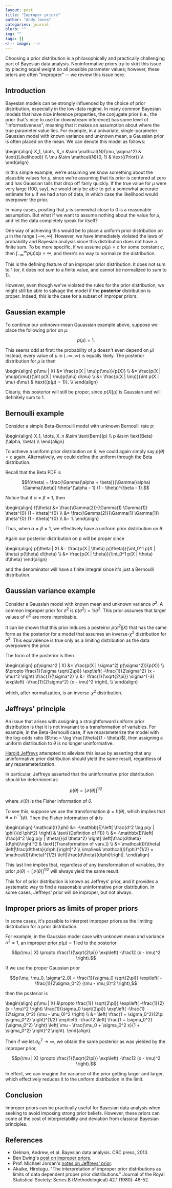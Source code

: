 ```yaml
---
layout: post
title: "Improper priors"
author: "Andy Jones"
categories: journal
blurb: ""
img: ""
tags: []
<!-- image: -->
---
```



Choosing a prior distribution is a philosophically and practically challenging part of Bayesian data analysis. Noninformative priors try to skirt this issue by placing equal weight on all possible parameter values; however, these priors are often "improprer" -- we review this issue here.

## Introduction

Bayesian models can be strongly influenced by the choice of prior distribution, especially in the low-data regime. In many common Bayesian models that have nice inference properties, the conjugate prior (i.e., the prior that's nice to use for downstream inference) has some level of "informativeness", meaning that it makes an assumption about where the true parameter value lies. For example, in a univariate, single-parameter Gaussian model with known variance and unknown mean, a Gaussian prior is often placed on the mean. We can denote this model as follows:

\begin{align} X_1, \dots, X_n &\sim \mathcal{N}(\mu, \sigma^2) & \text{(Likelihood)} \\\ \mu &\sim \mathcal{N}(0, 1) & \text{(Prior)} \\\ \end{align}

In this simple example, we're assuming we know something about the plausible values for $\mu$, since we're assuming that its prior is centered at zero and has Gaussian tails that drop off fairly quickly. If the true value for $\mu$ were very large (100, say), we would only be able to get a somewhat accurate estimate for $\mu$ if we had a ton of data, in which case the likelihood would overpower the prior.

In many cases, positing that $\mu$ is somewhat close to $0$ is a reasonable assumption. But what if we want to assume nothing about the value for $\mu$, and let the data completely speak for itself?

One way of achieving this would be to place a uniform prior distribution on $\mu$ in the range $(-\infty, \infty)$. However, we have immediately violated the laws of probability and Bayesian analysis since this distribution does not have a finite sum. To be more specific, if we assume $p(\mu) = c$ for some constant $c$, then $\int_{-\infty}^\infty p(\mu) d\mu = \infty$, and there's no way to normalize the distribution.

This is the defining feature of an improper prior distribution: it does not sum to 1 (or, it does not sum to a finite value, and cannot be normalized to sum to 1).

However, even though we've violated the rules for the prior distribution, we might still be able to salvage the model if the **posterior** distribution is proper. Indeed, this is the case for a subset of improper priors.

## Gaussian example

To continue our unknown-mean Gauassian example above, suppose we place the following prior on $\mu$: 

$$p(\mu) = 1.$$

This seems odd at first: the probability of $\mu$ doesn't even depend on $\mu$! Instead, every value of $\mu$ in $(-\infty, \infty)$ is equally likely. The posterior distribution for $\mu$ is then

\begin{align} p(\mu \| X) &= \frac{p(X \| \mu)p(\mu)}{p(X)} \\\ &= \frac{p(X \| \mu)p(\mu)}{\int p(X \| \mu)p(\mu) d\mu} \\\ &= \frac{p(X \| \mu)}{\int p(X \| \mu) d\mu} & \text{($p(\mu) = 1$)}. \\\ \end{align}

Clearly, this posterior will still be proper, since $p(X \| \mu)$ is Gaussian and will definitely sum to 1.

## Bernoulli example

Consider a simple Beta-Bernoulli model with unknown Bernoulli rate $p$:

\begin{align} X_1, \dots, X_n &\sim \text{Bern}(p) \\\ p &\sim \text{Beta}(\alpha, \beta) \\\ \end{align}

To achieve a uniform prior distribution on $\theta$, we could again simply say $p(\theta) = c$ again. Alternatively, we could define the uniform through the Beta distribution.

Recall that the Beta PDF is

$$f(\theta) = \frac{\Gamma(\alpha + \beta)}{\Gamma(\alpha) \Gamma(\beta)} \theta^{\alpha - 1} (1 - \theta)^{\beta - 1}.$$

Notice that if $\alpha = \beta = 1$, then

\begin{align} f(\theta) &= \frac{\Gamma(2)}{\Gamma(1) \Gamma(1)} \theta^{0} (1 - \theta)^{0} \\\ &= \frac{\Gamma(2)}{\Gamma(1) \Gamma(1)} \theta^{0} (1 - \theta)^{0} \\\ &= 1. \end{align}

Thus, when $\alpha = \beta = 1$, we effectively have a uniform prior distribution on $\theta$.

Again our posterior distribution on $p$ will be proper since

\begin{align} p(\theta \| X) &= \frac{p(X \| \theta) p(\theta)}{\int_0^1 p(X \| \theta) p(\theta) d\theta} \\\ &= \frac{p(X \| \theta)}{\int_0^1 p(X \| \theta) d\theta} \end{align}

and the denominator will have a finite integral since it's just a Bernoulli distribution.

## Gaussian variance example

Consider a Gaussian model with known mean and unknown variance $\sigma^2$. A common improper prior for $\sigma^2$ is $p(\sigma^2) = 1/\sigma^2$. This prior assumes that larger values of $\sigma^2$ are more improbable.

It can be shown that this prior induces a posteiror $p(\sigma^2 \| X)$ that has the same form as the posterior for a model that assumes an inverse-$\chi^2$ distribution for $\sigma^2$. This equivalence is true only as a limiting distribution as the data overpowers the prior.

The form of the posterior is then

\begin{align} p(\sigma^2 \| X) &= \frac{p(X \| \sigma^2) p(\sigma^2)}{p(X)} \\\ &\propto \frac{1}{\sigma \sqrt{2\pi}} \exp\left( -\frac{1}{2\sigma^2} (x - \mu)^2 \right) \frac{1}{\sigma^2} \\\ &= \frac{1}{\sqrt{2\pi}} \sigma^{-3} \exp\left( -\frac{1}{2\sigma^2} (x - \mu)^2 \right), \\\ \end{align}

which, after normalization, is an inverse-$\chi^2$ distribution.

## Jeffreys' principle

An issue that arises with assigning a straightforward uniform prior distribution is that it is not invariant to a transformation of variables. For example, in the Beta-Bernoulli case, if we reparameterize the model with the log-odds ratio ($\rho = \log \frac{\theta}{1 - \theta}$), then assigning a uniform distribution to $\theta$ is no longer uninformative.

[Harold Jeffreys](https://www.wikiwand.com/en/Harold_Jeffreys) attempted to alleviate this issue by asserting that any uninformative prior distribution should yield the same result, regardless of any reparameterization. 

In particular, Jeffreys asserted that the uninformative prior distribution should be determined as 

$$p(\theta) = [\mathcal{I}(\theta)]^{1/2}$$

where $\mathcal{I}(\theta)$ is the Fisher information of $\theta$.

To see this, suppose we use the transformation $\phi = h(\theta)$, which implies that $\theta = h^{-1}(\phi)$. Then the Fisher information of $\phi$ is

\begin{align} \mathcal{I}(\phi) &= -\mathbb{E}\left[ \frac{d^2 \log p(y \| \phi)}{d \phi^2} \right] & \text{(Definition of FI)} \\\ &= -\mathbb{E}\left[ \frac{d^2 \log p(y \| \theta)}{d \theta^2} \right] \left\|\frac{d\theta}{d\phi}\right\|^2 & \text{(Transformation of vars.)} \\\ &= \mathcal{I}(\theta) \left\|\frac{d\theta}{d\phi}\right\|^2 \\\ \implies& \mathcal{I}(\phi)^{1/2} = \mathcal{I}(\theta)^{1/2} \left\|\frac{d\theta}{d\phi}\right\|. \end{align}

This last line implies that, regardless of any transformation of variables, the prior $p(\theta) = [\mathcal{I}(\theta)]^{1/2}$ will always yield the same result.

This for of prior distribution is known as Jeffreys' prior, and it provides a systematic way to find a reasonable uninformative prior distribution. In some cases, Jeffreys' prior will be improper, but not always.

## Improper priors as limits of proper priors

In some cases, it's possible to interpret improper priors as the limiting distribution for a prior distribution.

For example, in the Gaussian model case with unknown mean and variance $\sigma^2 = 1$, an improper prior $p(\mu) = 1$ led to the posterior

$$p(\mu | X) \propto \frac{1}{\sqrt{2\pi}} \exp\left( -\frac12 (x - \mu)^2 \right).$$

If we use the proper Gaussian prior 

$$p(\mu; \mu_0, \sigma^2_0) = \frac{1}{\sigma_0 \sqrt{2\pi}} \exp\left( -\frac{1}{2\sigma_0^2} (\mu - \mu_0)^2 \right),$$

then the posterior is

\begin{align} p(\mu \| X) &\propto \frac{1}{ \sqrt{2\pi}} \exp\left( -\frac{1}{2} (x - \mu)^2 \right) \frac{1}{\sigma_0 \sqrt{2\pi}} \exp\left( -\frac{1}{2\sigma_0^2} (\mu - \mu_0)^2 \right) \\\ &= \left( \frac{1 + \sigma_0^2}{2\pi \sigma_0^2} \right)^{1/2} \exp\left( -\frac12 \left( \frac{1 + \sigma_0^2}{\sigma_0^2} \right) \left( \mu - \frac{\mu_0 + \sigma_0^2 x}{1 + \sigma_0^2} \right)^2 \right). \end{align}

Then if we let $\sigma_0^2 \to \infty$, we obtain the same posterior as was yielded by the improper prior,

$$p(\mu | X) \propto \frac{1}{\sqrt{2\pi}} \exp\left( -\frac12 (x - \mu)^2 \right).$$

In effect, we can imagine the variance of the prior getting larger and larger, which effectively reduces it to the uniform distribution in the limit.


## Conclusion

Improper priors can be practically useful for Bayesian data analysis when seeking to avoid imposing strong prior beliefs. However, these priors can come at the cost of interpretability and deviation from classical Bayesian principles.

## References

- Gelman, Andrew, et al. Bayesian data analysis. CRC press, 2013.
- Ben Ewing's [post on improper priors](https://improperprior.com/post/2020/03/16/what-is-an-improper-prior/).
- Prof. Michael Jordan's [notes on Jeffreys' prior](https://people.eecs.berkeley.edu/~jordan/courses/260-spring10/lectures/lecture6.pdf).
- Akaike, Hirotugu. "The interpretation of improper prior distributions as limits of data dependent proper prior distributions." Journal of the Royal Statistical Society: Series B (Methodological) 42.1 (1980): 46-52.

